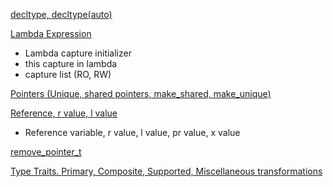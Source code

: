 [decltype, decltype(auto)](https://code-with-amitk.github.io/Languages/Programming/C++/C++_11,14,17,20,23/C++11/decltype.html)

[Lambda Expression](https://code-with-amitk.github.io/Languages/Programming/C++/C++_11,14,17,20,23/)
* Lambda capture initializer
* this capture in lambda
* capture list (RO, RW)

[Pointers (Unique, shared pointers, make_shared, make_unique)](https://code-with-amitk.github.io/Languages/Programming/C++/C++_11,14,17,20,23/C++11/smart_shared_unique.html)

[Reference, r value, l value](http://code-with-amitk.github.io/Languages/Programming/C++/C++_11,14,17,20,23/C++11/lvalue_rvalue_reference.html)
* Reference variable, r value, l value, pr value, x value

[remove_pointer_t](http://code-with-amitk.github.io/Languages/Programming/C++/C++_11,14,17,20,23/C++11/remove_pointer_t.html)

[Type Traits. Primary, Composite, Supported, Miscellaneous transformations](http://code-with-amitk.github.io/Languages/Programming/C++/C++_11,14,17,20,23/C++11/Type%20Triats.html)


